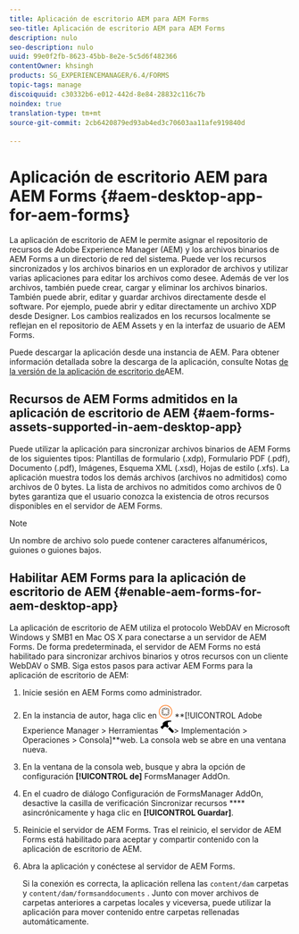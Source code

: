 ```yaml
---
title: Aplicación de escritorio AEM para AEM Forms
seo-title: Aplicación de escritorio AEM para AEM Forms
description: nulo
seo-description: nulo
uuid: 99e0f2fb-8623-45bb-8e2e-5c5d6f482366
contentOwner: khsingh
products: SG_EXPERIENCEMANAGER/6.4/FORMS
topic-tags: manage
discoiquuid: c30332b6-e012-442d-8e84-28832c116c7b
noindex: true
translation-type: tm+mt
source-git-commit: 2cb6420879ed93ab4ed3c70603aa11afe919840d

---
```



# Aplicación de escritorio AEM para AEM Forms {#aem-desktop-app-for-aem-forms}

La aplicación de escritorio de AEM le permite asignar el repositorio de recursos de Adobe Experience Manager (AEM) y los archivos binarios de AEM Forms a un directorio de red del sistema. Puede ver los recursos sincronizados y los archivos binarios en un explorador de archivos y utilizar varias aplicaciones para editar los archivos como desee. Además de ver los archivos, también puede crear, cargar y eliminar los archivos binarios. También puede abrir, editar y guardar archivos directamente desde el software. Por ejemplo, puede abrir y editar directamente un archivo XDP desde Designer. Los cambios realizados en los recursos localmente se reflejan en el repositorio de AEM Assets y en la interfaz de usuario de AEM Forms.

Puede descargar la aplicación desde una instancia de AEM. Para obtener información detallada sobre la descarga de la aplicación, consulte Notas [de la versión de la aplicación de escritorio de](https://helpx.adobe.com/experience-manager/desktop-app/release-notes.html)AEM.

## Recursos de AEM Forms admitidos en la aplicación de escritorio de AEM {#aem-forms-assets-supported-in-aem-desktop-app}

Puede utilizar la aplicación para sincronizar archivos binarios de AEM Forms de los siguientes tipos: Plantillas de formulario (.xdp), Formulario PDF (.pdf), Documento (.pdf), Imágenes, Esquema XML (.xsd), Hojas de estilo (.xfs). La aplicación muestra todos los demás archivos (archivos no admitidos) como archivos de 0 bytes. La lista de archivos no admitidos como archivos de 0 bytes garantiza que el usuario conozca la existencia de otros recursos disponibles en el servidor de AEM Forms.

>[!NOTE]
>
>Un nombre de archivo solo puede contener caracteres alfanuméricos, guiones o guiones bajos.

## Habilitar AEM Forms para la aplicación de escritorio de AEM {#enable-aem-forms-for-aem-desktop-app}

La aplicación de escritorio de AEM utiliza el protocolo WebDAV en Microsoft Windows y SMB1 en Mac OS X para conectarse a un servidor de AEM Forms. De forma predeterminada, el servidor de AEM Forms no está habilitado para sincronizar archivos binarios y otros recursos con un cliente WebDAV o SMB. Siga estos pasos para activar AEM Forms para la aplicación de escritorio de AEM:

1. Inicie sesión en AEM Forms como administrador.
1. En la instancia de autor, haga clic en ![adobeexperience emanager](assets/adobeexperiencemanager.png) **[!UICONTROL Adobe Experience Manager > Herramientas **![martillo](assets/hammer.png)**> Implementación > Operaciones > Consola]**web. La consola web se abre en una ventana nueva.
1. En la ventana de la consola web, busque y abra la opción de configuración **[!UICONTROL de]** FormsManager AddOn.
1. En el cuadro de diálogo Configuración de FormsManager AddOn, desactive la casilla de verificación Sincronizar recursos **** asincrónicamente y haga clic en **[!UICONTROL Guardar]**.
1. Reinicie el servidor de AEM Forms. Tras el reinicio, el servidor de AEM Forms está habilitado para aceptar y compartir contenido con la aplicación de escritorio de AEM.
1. Abra la aplicación y conéctese al servidor de AEM Forms.

   Si la conexión es correcta, la aplicación rellena las `content/dam` carpetas y `content/dam/formsanddocuments` . Junto con mover archivos de carpetas anteriores a carpetas locales y viceversa, puede utilizar la aplicación para mover contenido entre carpetas rellenadas automáticamente.

